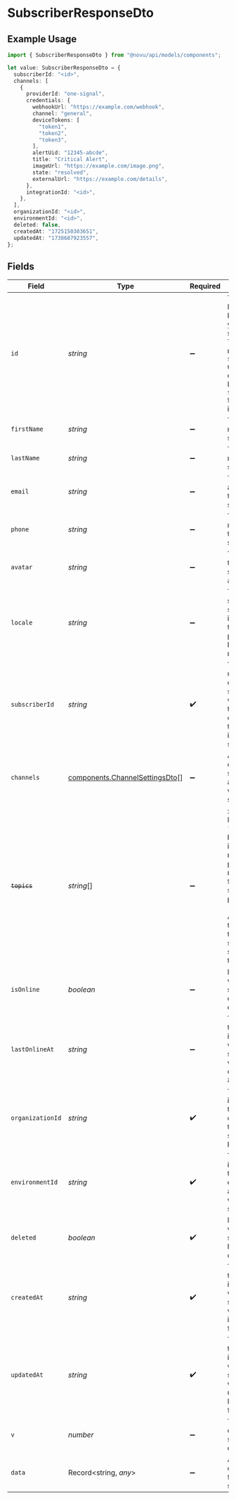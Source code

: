 # SubscriberResponseDto

## Example Usage

```typescript
import { SubscriberResponseDto } from "@novu/api/models/components";

let value: SubscriberResponseDto = {
  subscriberId: "<id>",
  channels: [
    {
      providerId: "one-signal",
      credentials: {
        webhookUrl: "https://example.com/webhook",
        channel: "general",
        deviceTokens: [
          "token1",
          "token2",
          "token3",
        ],
        alertUid: "12345-abcde",
        title: "Critical Alert",
        imageUrl: "https://example.com/image.png",
        state: "resolved",
        externalUrl: "https://example.com/details",
      },
      integrationId: "<id>",
    },
  ],
  organizationId: "<id>",
  environmentId: "<id>",
  deleted: false,
  createdAt: "1725150303651",
  updatedAt: "1738687923557",
};
```

## Fields

| Field                                                                                                                                                                             | Type                                                                                                                                                                              | Required                                                                                                                                                                          | Description                                                                                                                                                                       |
| --------------------------------------------------------------------------------------------------------------------------------------------------------------------------------- | --------------------------------------------------------------------------------------------------------------------------------------------------------------------------------- | --------------------------------------------------------------------------------------------------------------------------------------------------------------------------------- | --------------------------------------------------------------------------------------------------------------------------------------------------------------------------------- |
| `id`                                                                                                                                                                              | *string*                                                                                                                                                                          | :heavy_minus_sign:                                                                                                                                                                | The internal ID generated by Novu for your subscriber. This ID does not match the `subscriberId` used in your queries. Refer to `subscriberId` for that identifier.               |
| `firstName`                                                                                                                                                                       | *string*                                                                                                                                                                          | :heavy_minus_sign:                                                                                                                                                                | The first name of the subscriber.                                                                                                                                                 |
| `lastName`                                                                                                                                                                        | *string*                                                                                                                                                                          | :heavy_minus_sign:                                                                                                                                                                | The last name of the subscriber.                                                                                                                                                  |
| `email`                                                                                                                                                                           | *string*                                                                                                                                                                          | :heavy_minus_sign:                                                                                                                                                                | The email address of the subscriber.                                                                                                                                              |
| `phone`                                                                                                                                                                           | *string*                                                                                                                                                                          | :heavy_minus_sign:                                                                                                                                                                | The phone number of the subscriber.                                                                                                                                               |
| `avatar`                                                                                                                                                                          | *string*                                                                                                                                                                          | :heavy_minus_sign:                                                                                                                                                                | The URL of the subscriber's avatar image.                                                                                                                                         |
| `locale`                                                                                                                                                                          | *string*                                                                                                                                                                          | :heavy_minus_sign:                                                                                                                                                                | The locale setting of the subscriber, indicating their preferred language or region.                                                                                              |
| `subscriberId`                                                                                                                                                                    | *string*                                                                                                                                                                          | :heavy_check_mark:                                                                                                                                                                | The identifier used to create this subscriber, which typically corresponds to the user ID in your system.                                                                         |
| `channels`                                                                                                                                                                        | [components.ChannelSettingsDto](../../models/components/channelsettingsdto.md)[]                                                                                                  | :heavy_minus_sign:                                                                                                                                                                | An array of channel settings associated with the subscriber.                                                                                                                      |
| ~~`topics`~~                                                                                                                                                                      | *string*[]                                                                                                                                                                        | :heavy_minus_sign:                                                                                                                                                                | : warning: ** DEPRECATED **: This will be removed in a future release, please migrate away from it as soon as possible.<br/><br/>An array of topics that the subscriber is subscribed to. |
| `isOnline`                                                                                                                                                                        | *boolean*                                                                                                                                                                         | :heavy_minus_sign:                                                                                                                                                                | Indicates whether the subscriber is currently online.                                                                                                                             |
| `lastOnlineAt`                                                                                                                                                                    | *string*                                                                                                                                                                          | :heavy_minus_sign:                                                                                                                                                                | The timestamp indicating when the subscriber was last online, in ISO 8601 format.                                                                                                 |
| `organizationId`                                                                                                                                                                  | *string*                                                                                                                                                                          | :heavy_check_mark:                                                                                                                                                                | The unique identifier of the organization to which the subscriber belongs.                                                                                                        |
| `environmentId`                                                                                                                                                                   | *string*                                                                                                                                                                          | :heavy_check_mark:                                                                                                                                                                | The unique identifier of the environment associated with this subscriber.                                                                                                         |
| `deleted`                                                                                                                                                                         | *boolean*                                                                                                                                                                         | :heavy_check_mark:                                                                                                                                                                | Indicates whether the subscriber has been deleted.                                                                                                                                |
| `createdAt`                                                                                                                                                                       | *string*                                                                                                                                                                          | :heavy_check_mark:                                                                                                                                                                | The timestamp indicating when the subscriber was created, in ISO 8601 format.                                                                                                     |
| `updatedAt`                                                                                                                                                                       | *string*                                                                                                                                                                          | :heavy_check_mark:                                                                                                                                                                | The timestamp indicating when the subscriber was last updated, in ISO 8601 format.                                                                                                |
| `v`                                                                                                                                                                               | *number*                                                                                                                                                                          | :heavy_minus_sign:                                                                                                                                                                | The version of the subscriber document.                                                                                                                                           |
| `data`                                                                                                                                                                            | Record<string, *any*>                                                                                                                                                             | :heavy_minus_sign:                                                                                                                                                                | Additional custom data for the subscriber                                                                                                                                         |